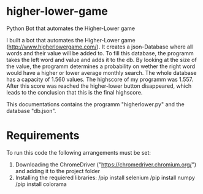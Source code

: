 # higher-lower-game
Python Bot that automates the Higher-Lower game

I built a bot that automates the Higher-Lower game (http://www.higherlowergame.com/). 
It creates a json-Database where all words and their value will be added to. 
To fill this database, the programm takes the left word and value and adds it to the db.
By looking at the size of the value, the programm determines a probability on wether the right word would have a higher or lower average monthly search.
The whole database has a capacity of 1.560 values. The highscore of my programm was 1.557. After this score was reached the higher-lower button disappeared, which leads to the conclusion that this is the final highscore.

This documentations contains the programm "higherlower.py" and the database "db.json".

# Requirements
To run this code the following arrangements must be set:
 1. Downloading the ChromeDriver ("https://chromedriver.chromium.org/") and adding it to the project folder
 2. Installing the requiered libraries:
   /pip install selenium
   /pip install numpy
   /pip install colorama
